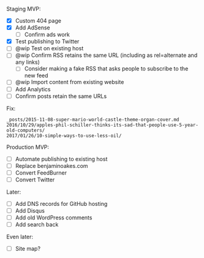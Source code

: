 Staging MVP:

- [x] Custom 404 page
- [x] Add AdSense
  - [ ] Confirm ads work
- [x] Test publishing to Twitter
- [ ] @wip Test on existing host
- [ ] @wip Confirm RSS retains the same URL (including as rel=alternate and any links)
  - [ ] Consider making a fake RSS that asks people to subscribe to the new feed
- [ ] @wip Import content from existing website
- [ ] Add Analytics
- [ ] Confirm posts retain the same URLs

Fix:

```
_posts/2015-11-08-super-mario-world-castle-theme-organ-cover.md
2016/10/29/apples-phil-schiller-thinks-its-sad-that-people-use-5-year-old-computers/
2017/01/26/10-simple-ways-to-use-less-oil/
```

Production MVP:

- [ ] Automate publishing to existing host
- [ ] Replace benjaminoakes.com
- [ ] Convert FeedBurner
- [ ] Convert Twitter

Later:

- [ ] Add DNS records for GitHub hosting
- [ ] Add Disqus
- [ ] Add old WordPress comments
- [ ] Add search back

Even later:

- [ ] Site map?
